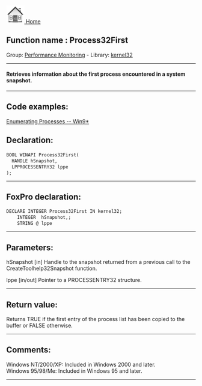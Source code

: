 [<img src="../../images/home.png"> Home ](https://github.com/VFPX/Win32API)  

## Function name : Process32First
Group: [Performance Monitoring](../../functions_group.md#Performance_Monitoring)  -  Library: [kernel32](../../Libraries.md#kernel32)  
***  


#### Retrieves information about the first process encountered in a system snapshot.
***  


## Code examples:
[Enumerating Processes -- Win9*](../../samples/sample_164.md)  

## Declaration:
```foxpro  
BOOL WINAPI Process32First(
  HANDLE hSnapshot,
  LPPROCESSENTRY32 lppe
);  
```  
***  


## FoxPro declaration:
```foxpro  
DECLARE INTEGER Process32First IN kernel32;
	INTEGER  hSnapshot,;
	STRING @ lppe  
```  
***  


## Parameters:
hSnapshot 
[in] Handle to the snapshot returned from a previous call to the CreateToolhelp32Snapshot function. 

lppe 
[in/out] Pointer to a PROCESSENTRY32 structure.   
***  


## Return value:
Returns TRUE if the first entry of the process list has been copied to the buffer or FALSE otherwise.  
***  


## Comments:
Windows NT/2000/XP: Included in Windows 2000 and later.  
Windows 95/98/Me: Included in Windows 95 and later.  
  
***  

